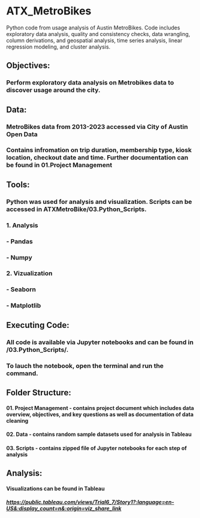 # ATX_MetroBikes
Python code from usage analysis of Austin MetroBikes. Code includes exploratory data analysis, quality and consistency checks, data wrangling, column derivations, and geospatial analysis, time series analysis, linear regression modeling, and cluster analysis. 

## Objectives:
### Perform exploratory data analysis on Metrobikes data to discover usage around the city. 


## Data:
### MetroBikes data from 2013-2023 accessed via City of Austin Open Data
  ### Contains infromation on trip duration, membership type, kiosk location, checkout date and time. Further documentation can be found in 01.Project Management


## Tools:
### Python was used for analysis and visualization. Scripts can be accessed in ATXMetroBike/03.Python_Scripts.
### 1. Analysis
  ### - Pandas
  ### - Numpy
### 2. Vizualization
  ### - Seaborn
  ### - Matplotlib

## Executing Code:
### All code is available via Jupyter notebooks and can be found in /03.Python_Scripts/.
### To lauch the notebook, open the terminal and run the command.

## Folder Structure:
#### 01. Project Management - contains project document which includes data overview, objectives, and key questions as well as documentation of data cleaning
#### 02. Data - contains random sample datasets used for analysis in Tableau
#### 03. Scripts - contains zipped file of Jupyter notebooks for each step of analysis

## Analysis:
#### Visualizations can be found in Tableau 
##### https://public.tableau.com/views/Trial6_7/Story1?:language=en-US&:display_count=n&:origin=viz_share_link
